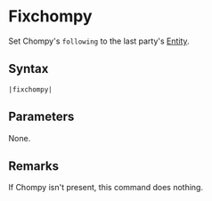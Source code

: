 # Fixchompy

Set Chompy's `following` to the last party's [Entity](../../Entities/Entity.md).

## Syntax

````
|fixchompy|
````

## Parameters

None.

## Remarks

If Chompy isn't present, this command does nothing.
